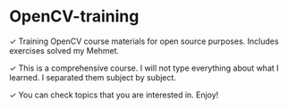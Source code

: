 # OpenCV-training
✓ Training OpenCV course materials for open source purposes. Includes exercises solved my Mehmet.

✓ This is a comprehensive course. I will not type everything about what I learned. I separated them
subject by subject. 

✓ You can check topics that you are interested in. Enjoy!
